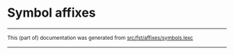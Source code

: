 
# Symbol affixes

* * *

<small>This (part of) documentation was generated from [src/fst/affixes/symbols.lexc](https://github.com/giellalt/lang-ale/blob/main/src/fst/affixes/symbols.lexc)</small>

---


